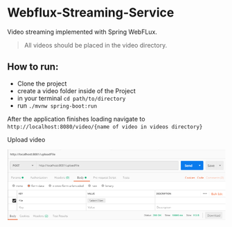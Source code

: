 # Webflux-Streaming-Service

Video streaming implemented with Spring WebFLux.

> All videos should be placed in the video directory.

How to run:
-
- Clone the project
- create a video folder inside of the Project
- in your terminal `cd path/to/directory`
- run `./mvnw spring-boot:run` 

After the application finishes loading navigate to 
`http://localhost:8080/video/{name of video in videos directory}`

Upload video

![Upload Postman Racing](docs/upload_postman.PNG)
